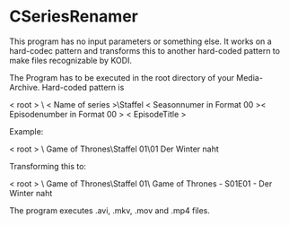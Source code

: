 # CSeriesRenamer

This program has no input parameters or something else. It works on a hard-codec pattern and transforms this to another hard-coded pattern to make files recognizable by KODI.

The Program has to be executed in the root directory of your Media-Archive. Hard-coded pattern is

< root > \ < Name of series >\Staffel < Seasonnumer in Format 00 >\< Episodenumber in Format 00 > < EpisodeTitle >
  
  Example:
  
  < root > \ Game of Thrones\Staffel 01\01 Der Winter naht
  
  Transforming this to:
  
  < root > \ Game of Thrones\Staffel 01\ Game of Thrones - S01E01 - Der Winter naht
  
  The program executes .avi, .mkv, .mov and .mp4 files.
